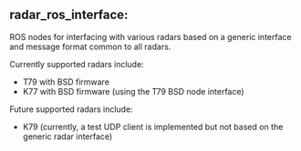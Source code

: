 ## radar_ros_interface:
ROS nodes for interfacing with various radars based on a generic interface and message format common to all radars.

Currently supported radars include:

- T79 with BSD firmware
- K77 with BSD firmware (using the T79 BSD node interface)

Future supported radars include:

- K79 (currently, a test UDP client is implemented but not based on the generic radar interface)